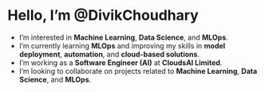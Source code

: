 # Hello, I’m @DivikChoudhary

- I’m interested in **Machine Learning**, **Data Science**, and **MLOps**.
- I’m currently learning **MLOps** and improving my skills in **model deployment**, **automation**, and **cloud-based solutions**.
- I’m working as a **Software Engineer (AI)** at **CloudsAI Limited**.
- I’m looking to collaborate on projects related to **Machine Learning**, **Data Science**, and **MLOps**.


